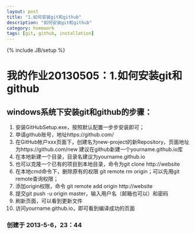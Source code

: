 ```yaml
---
layout: post
title: "1.如何安装git和github"
description: "如何安装git和github"
category: homework
tags: [git, github, installation]
---
```

{% include JB/setup %}

# 我的作业20130505：1.如何安装git和github
## windows系统下安装git和github的步骤：
1. 安装GitHubSetup.exe，按照默认配置一步步安装即可；
2. 申请github账号，地址https://github.com/
3. 在GitHub帐户xxx页面下，创建名为new-project的新Repository，页面地址为https://github.com/new
建议在github新建一个yourname.github.io库
4. 在本地新建一个目录，目录名建议为yourname.github.io
5. 也可以克隆一个已有的项目到本地目录，命令为git clone http://website
6. 在本地cmd命令下，删除原有的权限 git remote rm origin；可以先用git remote查询权限；
7. 添加origin权限，命令 git remote add origin http://website
8. 提交git push -u origin master，输入用户名（邮箱也可以）和密码
9. 刷新页面，可以看到更新文件
10. 访问yourname.github.io，即可看到编译成功的页面

### 创建于 2013-5-6，23：44
